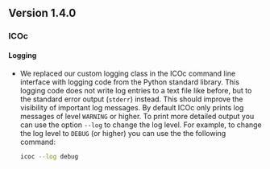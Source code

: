 ## Version 1.4.0

### ICOc

#### Logging

- We replaced our custom logging class in the ICOc command line interface with logging code from the Python standard library. This logging code does not write log entries to a text file like before, but to the standard error output (`stderr`) instead. This should improve the visibility of important log messages. By default ICOc only prints log messages of level `WARNING` or higher. To print more detailed output you can use the option `--log` to change the log level. For example, to change the log level to `DEBUG` (or higher) you can use the the following command:

  ```sh
  icoc --log debug
  ```

